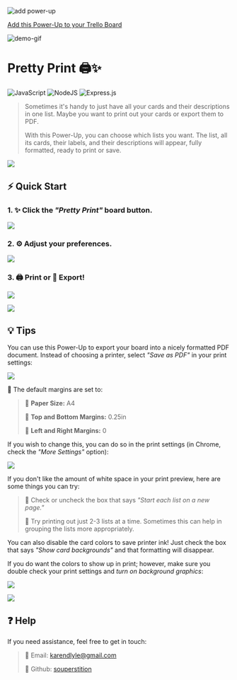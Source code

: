 ![add power-up](https://github.com/souperstition/pretty-print/blob/main/public/demo/image.png?raw=true)

[Add this Power-Up to your Trello Board](https://trello.com/power-ups/62d427754a68445de8eb67c8)

![demo-gif](https://github.com/souperstition/pretty-print/blob/main/public/demo/demo.gif?raw=true)

# Pretty Print 🖨️✨ 
![JavaScript](https://img.shields.io/badge/javascript-%23323330.svg?style=for-the-badge&logo=javascript&logoColor=%23F7DF1E) ![NodeJS](https://img.shields.io/badge/node.js-6DA55F?style=for-the-badge&logo=node.js&logoColor=white) ![Express.js](https://img.shields.io/badge/express.js-%23404d59.svg?style=for-the-badge&logo=express&logoColor=%2361DAFB)

> Sometimes it's handy to just have all your cards and their descriptions in one list. Maybe you want to print out your cards or export them to PDF.
> 
> With this Power-Up, you can choose which lists you want. The list, all its cards, their labels, and their descriptions will appear, fully formatted, ready to print or save.

![](https://github.com/souperstition/pretty-print/blob/main/public/demo/hr.png?raw=true)

## ⚡️ Quick Start

### 1. ✨ Click the *"Pretty Print"* board button.

![](https://github.com/souperstition/pretty-print/blob/main/public/demo/step1.gif?raw=true)

### 2. ⚙️ Adjust your preferences.

![](https://github.com/souperstition/pretty-print/blob/main/public/demo/step2.gif?raw=true)

### 3. 🖨️ Print or 📝 Export!

![](https://github.com/souperstition/pretty-print/blob/main/public/demo/step3.gif?raw=true)

![](https://github.com/souperstition/pretty-print/blob/main/public/demo/hr.png?raw=true)

## 💡 Tips

 You can use this Power-Up to export your board into a nicely formatted PDF document. Instead of choosing a printer, select *"Save as PDF"* in your print settings:

![](https://github.com/souperstition/pretty-print/blob/main/public/demo/tip1.png?raw=true)

📄 The default margins are set to: 

>💠 **Paper Size:** A4
>
>💠 **Top and Bottom Margins:** 0.25in
>
>💠 **Left and Right Margins:** 0

If you wish to change this, you can do so in the print settings (in Chrome, check the *"More Settings"* option):

![](https://github.com/souperstition/pretty-print/blob/main/public/demo/tip2.png?raw=true)

If you don't like the amount of white space in your print preview, here are some things you can try:
    
>💠 Check or uncheck the box that says *"Start each list on a new page."*
>
>💠 Try printing out just 2-3 lists at a time. Sometimes this can help in grouping the lists more appropriately.

You can also disable the card colors to save printer ink! Just check the box that says *"Show card backgrounds"* and that formatting will disappear.

If you do want the colors to show up in print; however, make sure you double check your print settings and *turn on background graphics*:

![](https://github.com/souperstition/pretty-print/blob/main/public/demo/tip4.png?raw=true)

![](https://github.com/souperstition/pretty-print/blob/main/public/demo/hr.png?raw=true)

## ❓ Help

If you need assistance, feel free to get in touch:

>💠 Email: [karendlyle@gmail.com](mailto:karendlyle@gmail.com)
>
>💠 Github: [souperstition](https://github.com/souperstition)
